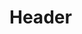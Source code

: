<!-- TITLE: Equip Desenvolupadors -->
<!-- SUBTITLE: A quick summary of Equip Desenvolupadors -->

# Header